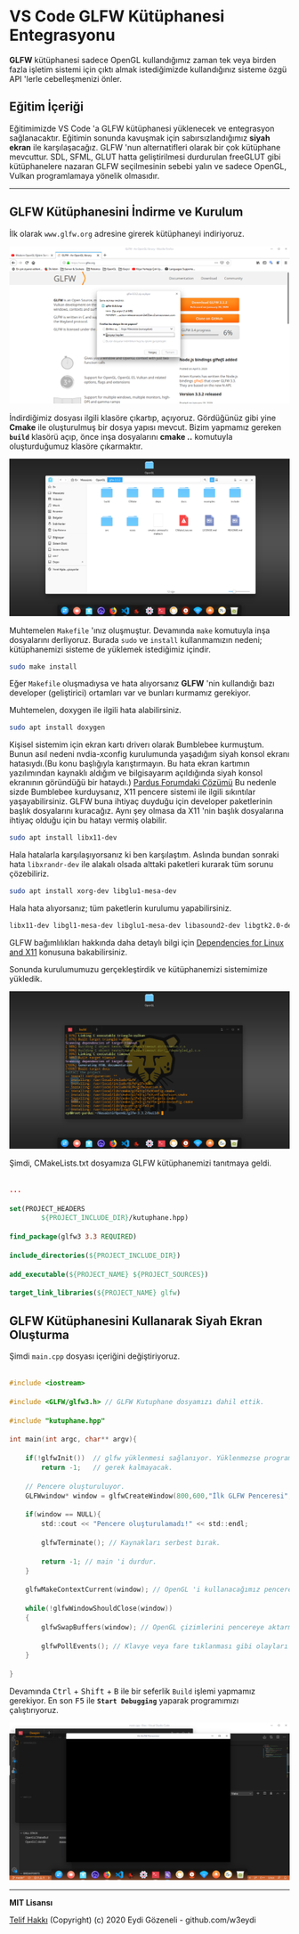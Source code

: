 # VS Code GLFW Kütüphanesi Entegrasyonu

**GLFW** kütüphanesi sadece OpenGL kullandığımız zaman tek veya birden fazla işletim sistemi için çıktı almak istediğimizde kullandığınız sisteme özgü API 'lerle cebelleşmenizi önler.

## Eğitim İçeriği

Eğitimimizde VS Code 'a GLFW kütüphanesi yüklenecek ve entegrasyon sağlanacaktır. Eğitimin sonunda kavuşmak için sabırsızlandığımız **siyah ekran** ile karşılaşacağız. GLFW 'nun alternatifleri olarak bir çok kütüphane mevcuttur. SDL, SFML, GLUT hatta geliştirilmesi durdurulan freeGLUT gibi kütüphanelere nazaran GLFW seçilmesinin sebebi yalın ve sadece OpenGL, Vulkan programlamaya yönelik olmasıdır.

---

## GLFW Kütüphanesini İndirme ve Kurulum

İlk olarak `www.glfw.org` adresine girerek kütüphaneyi indiriyoruz.

![](images/glfw-org.png)

İndirdiğimiz dosyası ilgili klasöre çıkartıp, açıyoruz. Gördüğünüz gibi yine **Cmake** ile oluşturulmuş bir dosya yapısı mevcut. Bizim yapmamız gereken **`build`** klasörü açıp, önce inşa dosyalarını **cmake ..** komutuyla oluşturduğumuz klasöre çıkarmaktır.

![](images/glfw-cmake.png)

Muhtemelen `Makefile` 'ınız oluşmuştur. Devamında `make` komutuyla inşa dosyalarını derliyoruz. Burada `sudo` ve `install` kullanmamızın nedeni; kütüphanemizi sisteme de yüklemek istediğimiz içindir.

```bash
sudo make install
```

Eğer `Makefile` oluşmadıysa ve hata alıyorsanız **GLFW** 'nin kullandığı bazı developer (geliştirici) ortamları var ve bunları kurmamız gerekiyor.

Muhtemelen, doxygen ile ilgili hata alabilirsiniz.
```bash
sudo apt install doxygen
```

Kişisel sistemim için ekran kartı driverı olarak Bumblebee kurmuştum. Bunun asıl nedeni nvdia-xconfig kurulumunda yaşadığım siyah konsol ekranı hatasıydı.(Bu konu başlığıyla karıştırmayın. Bu hata ekran kartımın yazılımından kaynaklı aldığım ve bilgisayarım açıldığında siyah konsol ekranının göründüğü bir hataydı.) [Pardus Forumdaki Çözümü](https://forum.pardus.org.tr/t/nvidia-cift-ekran-karti-surucu-yukleme-nvidia-intel/14493/3?u=w3.eydi) Bu nedenle sizde Bumblebee kurduysanız, X11 pencere sistemi ile ilgili sıkıntılar yaşayabilirsiniz. GLFW buna ihtiyaç duyduğu için developer paketlerinin başlık dosyalarını kuracağız. Aynı şey olmasa da X11 'nin başlık dosyalarına ihtiyaç olduğu için bu hatayı vermiş olabilir.
```bash
sudo apt install libx11-dev
```

Hala hatalarla karşılaşıyorsanız ki ben karşılaştım. Aslında bundan sonraki hata `libxrandr-dev` ile alakalı olsada alttaki paketleri kurarak tüm sorunu çözebiliriz.
```bash
sudo apt install xorg-dev libglu1-mesa-dev
```

Hala hata alıyorsanız; tüm paketlerin kurulumu yapabilirsiniz.
```bash
libx11-dev libgl1-mesa-dev libglu1-mesa-dev libasound2-dev libgtk2.0-dev xorg-dev
```

GLFW bağımlılıkları hakkında daha detaylı bilgi için [Dependencies for Linux and X11](https://www.glfw.org/docs/latest/compile_guide.html#compile_deps_x11) konusuna bakabilirsiniz.

Sonunda kurulumumuzu gerçekleştirdik ve kütüphanemizi sistemimize yükledik.

![](images/glfw-yukleme.png)

Şimdi, CMakeLists.txt dosyamıza GLFW kütüphanemizi tanıtmaya geldi.

```cmake

...

set(PROJECT_HEADERS
        ${PROJECT_INCLUDE_DIR}/kutuphane.hpp)

find_package(glfw3 3.3 REQUIRED)

include_directories(${PROJECT_INCLUDE_DIR})

add_executable(${PROJECT_NAME} ${PROJECT_SOURCES})

target_link_libraries(${PROJECT_NAME} glfw)

```
## GLFW Kütüphanesini Kullanarak Siyah Ekran Oluşturma

Şimdi `main.cpp` dosyası içeriğini değiştiriyoruz.

```c

#include <iostream>

#include <GLFW/glfw3.h> // GLFW Kutuphane dosyamızı dahil ettik.

#include "kutuphane.hpp"

int main(int argc, char** argv){

    if(!glfwInit())  // glfw yüklenmesi sağlanıyor. Yüklenmezse programın çalışmasına
        return -1;   // gerek kalmayacak.

    // Pencere oluşturuluyor.
    GLFWwindow* window = glfwCreateWindow(800,600,"İlk GLFW Penceresi",NULL,NULL);

    if(window == NULL){
        std::cout << "Pencere oluşturulamadı!" << std::endl;

        glfwTerminate(); // Kaynakları serbest bırak.

        return -1; // main 'i durdur.
    }

    glfwMakeContextCurrent(window); // OpenGL 'i kullanacağımız pencereyi bağlıyoruz.

    while(!glfwWindowShouldClose(window))
    {
        glfwSwapBuffers(window); // OpenGL çizimlerini pencereye aktarmayı sağlıyor.

        glfwPollEvents(); // Klavye veya fare tıklanması gibi olayları aktarıyor.
    }
    
}

```

Devamında <kbd>Ctrl</kbd> + <kbd>Shift</kbd> + <kbd>B</kbd> ile bir seferlik `Build` işlemi yapmamız gerekiyor. En son <kbd>F5</kbd> ile **`Start Debugging`** yaparak programımızı çalıştırıyoruz.

![](images/glfw-calistir.png)

---

**MIT Lisansı**

[Telif Hakkı](https://github.com/w3eydi/OpenGL-VSCode/blob/master/LICENSE) (Copyright) (c) 2020 Eydi Gözeneli - github.com/w3eydi

